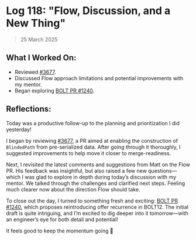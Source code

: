# Log 118: "Flow, Discussion, and a New Thing"

> 25 March 2025

## What I Worked On:

- Reviewed [#3677](https://github.com/lightningdevkit/rust-lightning/pull/3677).
- Discussed Flow approach limitations and potential improvements with my mentor.
- Began exploring [BOLT PR #1240](https://github.com/lightning/bolts/pull/1240).

## Reflections:

Today was a productive follow-up to the planning and prioritization I did
yesterday!

I began by reviewing
[#3677](https://github.com/lightningdevkit/rust-lightning/pull/3677), a PR aimed
at enabling the construction of `BlindedPath` from pre-serialized data. After
going through it thoroughly, I suggested improvements to help move it closer to
merge-readiness.

Next, I revisited the latest comments and suggestions from Matt on the Flow PR.
His feedback was insightful, but also raised a few new questions—which I was
glad to explore in depth during today’s discussion with my mentor. We talked
through the challenges and clarified next steps. Feeling much clearer now about
the direction Flow should take.

To close out the day, I turned to something fresh and exciting:
[BOLT PR #1240](https://github.com/lightning/bolts/pull/1240), which proposes
reintroducing offer recurrence in BOLT12. The initial draft is quite intriguing,
and I’m excited to dig deeper into it tomorrow—with an engineer’s eye for both
detail and potential!

It feels good to keep the momentum going 🚀
